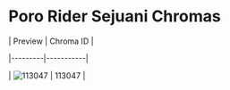 # Poro Rider Sejuani Chromas


| Preview | Chroma ID |

|---------|-----------|

| ![113047](https://raw.communitydragon.org/latest/plugins/rcp-be-lol-game-data/global/default/v1/champion-chroma-images/113/113047.png) | 113047 |